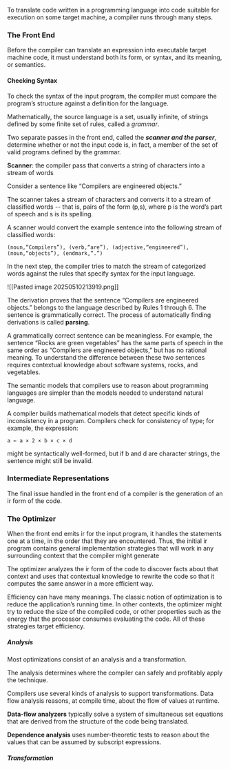 To translate code written in a programming language into code suitable for execution on some target machine, a compiler runs through many steps.

### The Front End

Before the compiler can translate an expression into executable target machine code, it must understand both its form, or syntax, and its meaning, or semantics.

#### Checking Syntax
To check the syntax of the input program, the compiler must compare the program’s structure against a definition for the language.

Mathematically, the source language is a set, usually infinite, of strings defined by some finite set of rules, called a *grammar*.

Two separate passes in the front end, called the ***scanner and the parser***, determine whether or not the input code is, in fact, a member of the set of valid programs defined by the grammar.

**Scanner**: the compiler pass that converts a string of characters into a stream of words

Consider a sentence like “Compilers are engineered objects.” 

The scanner takes a stream of characters and converts it to a stream of classified words -- that is, pairs of the form (p,s), where p is the word’s part of speech and s is its spelling.

A scanner would convert the example sentence into the following stream of classified words:
```
(noun,“Compilers”), (verb,“are”), (adjective,“engineered”), (noun,“objects”), (endmark,“.”)
```

In the next step, the compiler tries to match the stream of categorized words against the rules that specify syntax for the input language.

![[Pasted image 20250510213919.png]]

The derivation proves that the sentence “Compilers are engineered objects.” belongs to the language described by Rules 1 through 6. The sentence is grammatically correct. The process of automatically finding derivations is called **parsing**.

A grammatically correct sentence can be meaningless. For example, the sentence “Rocks are green vegetables” has the same parts of speech in the same order as “Compilers are engineered objects,” but has no rational meaning. To understand the difference between these two sentences requires contextual knowledge about software systems, rocks, and vegetables.

The semantic models that compilers use to reason about programming languages are simpler than the models needed to understand natural language.

A compiler builds mathematical models that detect specific kinds of inconsistency in a program. Compilers check for consistency of type; for example, the expression:
```
a ← a × 2 × b × c × d
```
might be syntactically well-formed, but if b and d are character strings, the sentence might still be invalid.

### Intermediate Representations

The final issue handled in the front end of a compiler is the generation of an ir form of the code.

### The Optimizer

When the front end emits ir for the input program, it handles the statements one at a time, in the order that they are encountered. Thus, the initial ir program contains general implementation strategies that will work in any surrounding context that the compiler might generate

The optimizer analyzes the ir form of the code to discover facts about that context and uses that contextual knowledge to rewrite the code so that it computes the same answer in a more efficient way.

Efficiency can have many meanings. The classic notion of optimization is to reduce the application’s running time. In other contexts, the optimizer might try to reduce the size of the compiled code, or other properties such as the energy that the processor consumes evaluating the code. All of these strategies target efficiency.

##### Analysis
Most optimizations consist of an analysis and a transformation. 

The analysis determines where the compiler can safely and profitably apply the technique.

Compilers use several kinds of analysis to support transformations. Data flow analysis reasons, at compile time,  about the flow of values at runtime. 

**Data-flow analyzers** typically solve a system of simultaneous set equations that are derived from the structure of the code being translated.

**Dependence analysis** uses number-theoretic tests to reason about the values that can be assumed by subscript expressions.
##### Transformation

